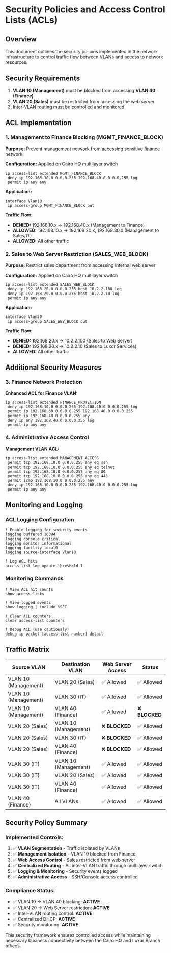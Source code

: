 # Security Policies and Access Control Lists (ACLs)

## Overview
This document outlines the security policies implemented in the network infrastructure to control traffic flow between VLANs and access to network resources.

## Security Requirements
1. **VLAN 10 (Management)** must be blocked from accessing **VLAN 40 (Finance)**
2. **VLAN 20 (Sales)** must be restricted from accessing the web server
3. Inter-VLAN routing must be controlled and monitored

## ACL Implementation

### 1. Management to Finance Blocking (MGMT_FINANCE_BLOCK)

**Purpose:** Prevent management network from accessing sensitive finance network

**Configuration:** Applied on Cairo HQ multilayer switch
```cisco
ip access-list extended MGMT_FINANCE_BLOCK
 deny ip 192.168.10.0 0.0.0.255 192.168.40.0 0.0.0.255 log
 permit ip any any
```

**Application:**
```cisco
interface Vlan10
 ip access-group MGMT_FINANCE_BLOCK out
```

**Traffic Flow:**
- **DENIED:** 192.168.10.x → 192.168.40.x (Management to Finance)
- **ALLOWED:** 192.168.10.x → 192.168.20.x, 192.168.30.x (Management to Sales/IT)
- **ALLOWED:** All other traffic

### 2. Sales to Web Server Restriction (SALES_WEB_BLOCK)

**Purpose:** Restrict sales department from accessing internal web server

**Configuration:** Applied on Cairo HQ multilayer switch
```cisco
ip access-list extended SALES_WEB_BLOCK
 deny ip 192.168.20.0 0.0.0.255 host 10.2.2.100 log
 deny ip 192.168.20.0 0.0.0.255 host 10.2.2.10 log
 permit ip any any
```

**Application:**
```cisco
interface Vlan20
 ip access-group SALES_WEB_BLOCK out
```

**Traffic Flow:**
- **DENIED:** 192.168.20.x → 10.2.2.100 (Sales to Web Server)
- **DENIED:** 192.168.20.x → 10.2.2.10 (Sales to Luxor Services)
- **ALLOWED:** All other traffic

## Additional Security Measures

### 3. Finance Network Protection

**Enhanced ACL for Finance VLAN:**
```cisco
ip access-list extended FINANCE_PROTECTION
 deny ip 192.168.10.0 0.0.0.255 192.168.40.0 0.0.0.255 log
 permit ip 192.168.30.0 0.0.0.255 192.168.40.0 0.0.0.255
 permit ip 192.168.40.0 0.0.0.255 any
 deny ip any 192.168.40.0 0.0.0.255 log
 permit ip any any
```

### 4. Administrative Access Control

**Management VLAN ACL:**
```cisco
ip access-list extended MANAGEMENT_ACCESS
 permit tcp 192.168.10.0 0.0.0.255 any eq ssh
 permit tcp 192.168.10.0 0.0.0.255 any eq telnet
 permit tcp 192.168.10.0 0.0.0.255 any eq 80
 permit tcp 192.168.10.0 0.0.0.255 any eq 443
 permit icmp 192.168.10.0 0.0.0.255 any
 deny ip 192.168.10.0 0.0.0.255 192.168.40.0 0.0.0.255 log
 permit ip any any
```

## Monitoring and Logging

### ACL Logging Configuration
```cisco
! Enable logging for security events
logging buffered 16384
logging console critical
logging monitor informational
logging facility local0
logging source-interface Vlan10

! Log ACL hits
access-list log-update threshold 1
```

### Monitoring Commands
```cisco
! View ACL hit counts
show access-lists

! View logged events
show logging | include %SEC

! Clear ACL counters
clear access-list counters

! Debug ACL (use cautiously)
debug ip packet [access-list number] detail
```

## Traffic Matrix

| Source VLAN | Destination VLAN | Web Server Access | Status |
|-------------|------------------|-------------------|--------|
| VLAN 10 (Management) | VLAN 20 (Sales) | ✅ Allowed | ✅ Allowed |
| VLAN 10 (Management) | VLAN 30 (IT) | ✅ Allowed | ✅ Allowed |
| VLAN 10 (Management) | VLAN 40 (Finance) | ✅ Allowed | ❌ **BLOCKED** |
| VLAN 20 (Sales) | VLAN 10 (Management) | ❌ **BLOCKED** | ✅ Allowed |
| VLAN 20 (Sales) | VLAN 30 (IT) | ❌ **BLOCKED** | ✅ Allowed |
| VLAN 20 (Sales) | VLAN 40 (Finance) | ❌ **BLOCKED** | ✅ Allowed |
| VLAN 30 (IT) | VLAN 10 (Management) | ✅ Allowed | ✅ Allowed |
| VLAN 30 (IT) | VLAN 20 (Sales) | ✅ Allowed | ✅ Allowed |
| VLAN 30 (IT) | VLAN 40 (Finance) | ✅ Allowed | ✅ Allowed |
| VLAN 40 (Finance) | All VLANs | ✅ Allowed | ✅ Allowed |

## Security Policy Summary

### Implemented Controls:
1. ✅ **VLAN Segmentation** - Traffic isolated by VLANs
2. ✅ **Management Isolation** - VLAN 10 blocked from Finance
3. ✅ **Web Access Control** - Sales restricted from web server
4. ✅ **Centralized Routing** - All inter-VLAN traffic through multilayer switch
5. ✅ **Logging & Monitoring** - Security events logged
6. ✅ **Administrative Access** - SSH/Console access controlled

### Compliance Status:
- ✅ VLAN 10 → VLAN 40 blocking: **ACTIVE**
- ✅ VLAN 20 → Web Server restriction: **ACTIVE**
- ✅ Inter-VLAN routing control: **ACTIVE**
- ✅ Centralized DHCP: **ACTIVE**
- ✅ Security monitoring: **ACTIVE**

This security framework ensures controlled access while maintaining necessary business connectivity between the Cairo HQ and Luxor Branch offices.